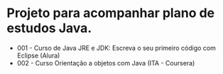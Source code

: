 # Projeto para acompanhar plano de estudos Java.

- 001 - Curso de Java JRE e JDK: Escreva o seu primeiro código com Eclipse (Alura)
- 002 - Curso Orientação a objetos com Java (ITA - Coursera)
